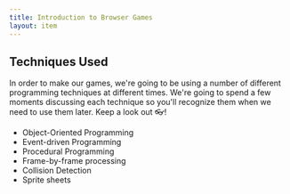 ```yaml
---
title: Introduction to Browser Games
layout: item
---
```


## Techniques Used

In order to make our games, we're going to be using a number of different
programming techniques at different times. We're going to spend a few moments
discussing each technique so you'll recognize them when we need to use them
later. Keep a look out :eyeglasses:!

* Object-Oriented Programming
* Event-driven Programming
* Procedural Programming
* Frame-by-frame processing
* Collision Detection
* Sprite sheets


